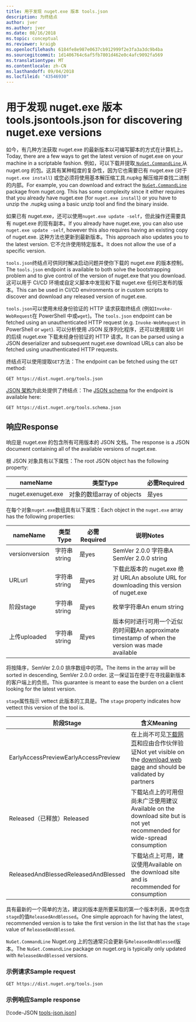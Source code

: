 ```yaml
---
title: 用于发现 nuget.exe 版本 tools.json
description: 为终结点
author: jver
ms.author: jver
ms.date: 08/16/2018
ms.topic: conceptual
ms.reviewer: kraigb
ms.openlocfilehash: 6184fe8e987e0637cb912999f2e3fa3a3dc9b4ba
ms.sourcegitcommit: 1d1406764c6af5fb7801d462e0c4afc9092fa569
ms.translationtype: MT
ms.contentlocale: zh-CN
ms.lasthandoff: 09/04/2018
ms.locfileid: "43546930"
---
```

# <a name="toolsjson-for-discovering-nugetexe-versions"></a><span data-ttu-id="087f9-103">用于发现 nuget.exe 版本 tools.json</span><span class="sxs-lookup"><span data-stu-id="087f9-103">tools.json for discovering nuget.exe versions</span></span>

<span data-ttu-id="087f9-104">如今，有几种方法获取 nuget.exe 的最新版本以可编写脚本的方式在计算机上。</span><span class="sxs-lookup"><span data-stu-id="087f9-104">Today, there are a few ways to get the latest version of nuget.exe on your machine in a scriptable fashion.</span></span> <span data-ttu-id="087f9-105">例如，可以下载并提取[ `NuGet.CommandLine` ](https://www.nuget.org/packages/NuGet.CommandLine/)从 nuget.org 的包。这具有某种程度的复杂性，因为它也需要已有 nuget.exe (对于`nuget.exe install`) 或您必须将使用基本解压缩工具.nupkg 解压缩并查找二进制的内部。</span><span class="sxs-lookup"><span data-stu-id="087f9-105">For example, you can download and extract the [`NuGet.CommandLine`](https://www.nuget.org/packages/NuGet.CommandLine/) package from nuget.org. This has some complexity since it either requires that you already have nuget.exe (for `nuget.exe install`) or you have to unzip the .nupkg using a basic unzip tool and find the binary inside.</span></span>

<span data-ttu-id="087f9-106">如果已有 nuget.exe，还可以使用`nuget.exe update -self`，但此操作还需要具有 nuget.exe 的现有副本。</span><span class="sxs-lookup"><span data-stu-id="087f9-106">If you already have nuget.exe, you can also use `nuget.exe update -self`, however this also requires having an existing copy of nuget.exe.</span></span> <span data-ttu-id="087f9-107">这种方法也更新到最新版本。</span><span class="sxs-lookup"><span data-stu-id="087f9-107">This approach also updates you to the latest version.</span></span> <span data-ttu-id="087f9-108">它不允许使用特定版本。</span><span class="sxs-lookup"><span data-stu-id="087f9-108">It does not allow the use of a specific version.</span></span>

<span data-ttu-id="087f9-109">`tools.json`终结点可供同时解决启动问题并使你下载的 nuget.exe 的版本控制。</span><span class="sxs-lookup"><span data-stu-id="087f9-109">The `tools.json` endpoint is available to both solve the bootstrapping problem and to give control of the version of nuget.exe that you download.</span></span> <span data-ttu-id="087f9-110">这可以用于 CI/CD 环境或自定义脚本中发现和下载 nuget.exe 任何已发布的版本。</span><span class="sxs-lookup"><span data-stu-id="087f9-110">This can be used in CI/CD environments or in custom scripts to discover and download any released version of nuget.exe.</span></span>

<span data-ttu-id="087f9-111">`tools.json`可以使用未经身份验证的 HTTP 请求获取终结点 (例如`Invoke-WebRequest`在 PowerShell 中或`wget`)。</span><span class="sxs-lookup"><span data-stu-id="087f9-111">The `tools.json` endpoint can be fetched using an unauthenticated HTTP request (e.g. `Invoke-WebRequest` in PowerShell or `wget`).</span></span> <span data-ttu-id="087f9-112">可以分析使用 JSON 反序列化程序，还可以使用提取 Url 的后续 nuget.exe 下载未经身份验证的 HTTP 请求。</span><span class="sxs-lookup"><span data-stu-id="087f9-112">It can be parsed using a JSON deserializer and subsequent nuget.exe download URLs can also be fetched using unauthenticated HTTP requests.</span></span>

<span data-ttu-id="087f9-113">终结点可以使用提取`GET`方法：</span><span class="sxs-lookup"><span data-stu-id="087f9-113">The endpoint can be fetched using the `GET` method:</span></span>

    GET https://dist.nuget.org/tools.json

<span data-ttu-id="087f9-114">[JSON 架构](http://json-schema.org/)为此处提供了终结点：</span><span class="sxs-lookup"><span data-stu-id="087f9-114">The [JSON schema](http://json-schema.org/) for the endpoint is available here:</span></span>

    GET https://dist.nuget.org/tools.schema.json

## <a name="response"></a><span data-ttu-id="087f9-115">响应</span><span class="sxs-lookup"><span data-stu-id="087f9-115">Response</span></span>

<span data-ttu-id="087f9-116">响应是 nuget.exe 的包含所有可用版本的 JSON 文档。</span><span class="sxs-lookup"><span data-stu-id="087f9-116">The response is a JSON document containing all of the available versions of nuget.exe.</span></span>

<span data-ttu-id="087f9-117">根 JSON 对象具有以下属性：</span><span class="sxs-lookup"><span data-stu-id="087f9-117">The root JSON object has the following property:</span></span>

<span data-ttu-id="087f9-118">name</span><span class="sxs-lookup"><span data-stu-id="087f9-118">Name</span></span>      | <span data-ttu-id="087f9-119">类型</span><span class="sxs-lookup"><span data-stu-id="087f9-119">Type</span></span>             | <span data-ttu-id="087f9-120">必需</span><span class="sxs-lookup"><span data-stu-id="087f9-120">Required</span></span>
--------- | ---------------- | --------
<span data-ttu-id="087f9-121">nuget.exe</span><span class="sxs-lookup"><span data-stu-id="087f9-121">nuget.exe</span></span> | <span data-ttu-id="087f9-122">对象的数组</span><span class="sxs-lookup"><span data-stu-id="087f9-122">array of objects</span></span> | <span data-ttu-id="087f9-123">是</span><span class="sxs-lookup"><span data-stu-id="087f9-123">yes</span></span>

<span data-ttu-id="087f9-124">在每个对象`nuget.exe`数组具有以下属性：</span><span class="sxs-lookup"><span data-stu-id="087f9-124">Each object in the `nuget.exe` array has the following properties:</span></span>

<span data-ttu-id="087f9-125">name</span><span class="sxs-lookup"><span data-stu-id="087f9-125">Name</span></span>     | <span data-ttu-id="087f9-126">类型</span><span class="sxs-lookup"><span data-stu-id="087f9-126">Type</span></span>   | <span data-ttu-id="087f9-127">必需</span><span class="sxs-lookup"><span data-stu-id="087f9-127">Required</span></span> | <span data-ttu-id="087f9-128">说明</span><span class="sxs-lookup"><span data-stu-id="087f9-128">Notes</span></span>
-------- | ------ | -------- | -----
<span data-ttu-id="087f9-129">version</span><span class="sxs-lookup"><span data-stu-id="087f9-129">version</span></span>  | <span data-ttu-id="087f9-130">字符串</span><span class="sxs-lookup"><span data-stu-id="087f9-130">string</span></span> | <span data-ttu-id="087f9-131">是</span><span class="sxs-lookup"><span data-stu-id="087f9-131">yes</span></span>      | <span data-ttu-id="087f9-132">SemVer 2.0.0 字符串</span><span class="sxs-lookup"><span data-stu-id="087f9-132">A SemVer 2.0.0 string</span></span>
<span data-ttu-id="087f9-133">URL</span><span class="sxs-lookup"><span data-stu-id="087f9-133">url</span></span>      | <span data-ttu-id="087f9-134">字符串</span><span class="sxs-lookup"><span data-stu-id="087f9-134">string</span></span> | <span data-ttu-id="087f9-135">是</span><span class="sxs-lookup"><span data-stu-id="087f9-135">yes</span></span>      | <span data-ttu-id="087f9-136">下载此版本的 nuget.exe 绝对 URL</span><span class="sxs-lookup"><span data-stu-id="087f9-136">An absolute URL for downloading this version of nuget.exe</span></span>
<span data-ttu-id="087f9-137">阶段</span><span class="sxs-lookup"><span data-stu-id="087f9-137">stage</span></span>    | <span data-ttu-id="087f9-138">字符串</span><span class="sxs-lookup"><span data-stu-id="087f9-138">string</span></span> | <span data-ttu-id="087f9-139">是</span><span class="sxs-lookup"><span data-stu-id="087f9-139">yes</span></span>      | <span data-ttu-id="087f9-140">枚举字符串</span><span class="sxs-lookup"><span data-stu-id="087f9-140">An enum string</span></span>
<span data-ttu-id="087f9-141">上传</span><span class="sxs-lookup"><span data-stu-id="087f9-141">uploaded</span></span> | <span data-ttu-id="087f9-142">字符串</span><span class="sxs-lookup"><span data-stu-id="087f9-142">string</span></span> | <span data-ttu-id="087f9-143">是</span><span class="sxs-lookup"><span data-stu-id="087f9-143">yes</span></span>      | <span data-ttu-id="087f9-144">版本何时进行可用一个近似的时间戳</span><span class="sxs-lookup"><span data-stu-id="087f9-144">An approximate timestamp of when the version was made available</span></span>

<span data-ttu-id="087f9-145">将按降序，SemVer 2.0.0 排序数组中的项。</span><span class="sxs-lookup"><span data-stu-id="087f9-145">The items in the array will be sorted in descending, SemVer 2.0.0 order.</span></span> <span data-ttu-id="087f9-146">这一保证旨在便于在寻找最新版本的客户端上的负担。</span><span class="sxs-lookup"><span data-stu-id="087f9-146">This guarantee is meant to ease the burden on a client looking for the latest version.</span></span> 

<span data-ttu-id="087f9-147">`stage`属性指示 vettect 此版本的工具是。</span><span class="sxs-lookup"><span data-stu-id="087f9-147">The `stage` property indicates how vettect this version of the tool is.</span></span> 

<span data-ttu-id="087f9-148">阶段</span><span class="sxs-lookup"><span data-stu-id="087f9-148">Stage</span></span>              | <span data-ttu-id="087f9-149">含义</span><span class="sxs-lookup"><span data-stu-id="087f9-149">Meaning</span></span>
------------------ | ------
<span data-ttu-id="087f9-150">EarlyAccessPreview</span><span class="sxs-lookup"><span data-stu-id="087f9-150">EarlyAccessPreview</span></span> | <span data-ttu-id="087f9-151">在上尚不可见[下载网页](https://www.nuget.org/downloads)和应由合作伙伴验证</span><span class="sxs-lookup"><span data-stu-id="087f9-151">Not yet visible on the [download web page](https://www.nuget.org/downloads) and should be validated by partners</span></span>
<span data-ttu-id="087f9-152">Released（已释放）</span><span class="sxs-lookup"><span data-stu-id="087f9-152">Released</span></span>           | <span data-ttu-id="087f9-153">下载站点上的可用但尚未广泛使用建议</span><span class="sxs-lookup"><span data-stu-id="087f9-153">Available on the download site but is not yet recommended for wide-spread consumption</span></span>
<span data-ttu-id="087f9-154">ReleasedAndBlessed</span><span class="sxs-lookup"><span data-stu-id="087f9-154">ReleasedAndBlessed</span></span> | <span data-ttu-id="087f9-155">下载站点上可用，建议使用</span><span class="sxs-lookup"><span data-stu-id="087f9-155">Available on the download site and is recommended for consumption</span></span>

<span data-ttu-id="087f9-156">具有最新的一个简单的方法，建议的版本是所要采取的第一个版本列表，其中包含`stage`的值`ReleasedAndBlessed`。</span><span class="sxs-lookup"><span data-stu-id="087f9-156">One simple approach for having the latest, recommended version is to take the first version in the list that has the `stage` value of `ReleasedAndBlessed`.</span></span>

<span data-ttu-id="087f9-157">`NuGet.CommandLine` Nuget.org 上的包通常只会更新与`ReleasedAndBlessed`版本。</span><span class="sxs-lookup"><span data-stu-id="087f9-157">The `NuGet.CommandLine` package on nuget.org is typically only updated with `ReleasedAndBlessed` versions.</span></span>

### <a name="sample-request"></a><span data-ttu-id="087f9-158">示例请求</span><span class="sxs-lookup"><span data-stu-id="087f9-158">Sample request</span></span>

    GET https://dist.nuget.org/tools.json

### <a name="sample-response"></a><span data-ttu-id="087f9-159">示例响应</span><span class="sxs-lookup"><span data-stu-id="087f9-159">Sample response</span></span>

[!code-JSON [tools-json.json](./_data/tools-json.json)]
